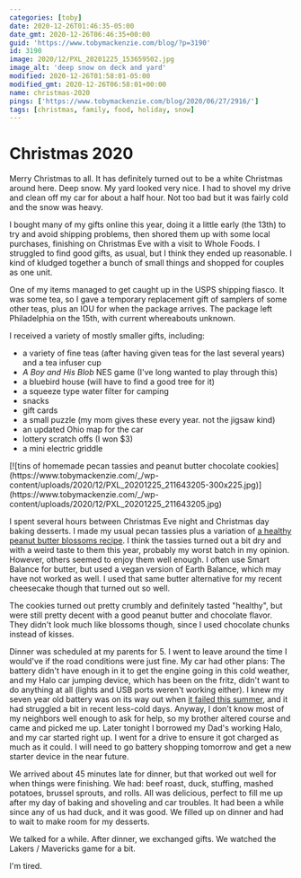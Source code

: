```yaml
---
categories: [toby]
date: 2020-12-26T01:46:35-05:00
date_gmt: 2020-12-26T06:46:35+00:00
guid: 'https://www.tobymackenzie.com/blog/?p=3190'
id: 3190
image: 2020/12/PXL_20201225_153659502.jpg
image_alt: 'deep snow on deck and yard'
modified: 2020-12-26T01:58:01-05:00
modified_gmt: 2020-12-26T06:58:01+00:00
name: christmas-2020
pings: ['https://www.tobymackenzie.com/blog/2020/06/27/2916/']
tags: [christmas, family, food, holiday, snow]
---
```


Christmas 2020
==============

Merry Christmas to all.  It has definitely turned out to be a white Christmas around here.<!--more-->  Deep snow.  My yard looked very nice.  I had to shovel my drive and clean off my car for about a half hour.  Not too bad but it was fairly cold and the snow was heavy.

I bought many of my gifts online this year, doing it a little early (the 13th) to try and avoid shipping problems, then shored them up with some local purchases, finishing on Christmas Eve with a visit to Whole Foods.  I struggled to find good gifts, as usual, but I think they ended up reasonable.  I kind of kludged together a bunch of small things and shopped for couples as one unit.

One of my items managed to get caught up in the USPS shipping fiasco.  It was some tea, so I gave a temporary replacement gift of samplers of some other teas, plus an IOU for when the package arrives.  The package left Philadelphia on the 15th, with current whereabouts unknown.

I received a variety of mostly smaller gifts, including:

- a variety of fine teas (after having given teas for the last several years) and a tea infuser cup
- *A Boy and His Blob* NES game (I've long wanted to play through this)
- a bluebird house (will have to find a good tree for it)
- a squeeze type water filter for camping
- snacks
- gift cards
- a small puzzle (my mom gives these every year. not the jigsaw kind)
- an updated Ohio map for the car
- lottery scratch offs (I won $3)
- a mini electric griddle

<div class="mediaGrid">[![tins of homemade pecan tassies and peanut butter chocolate cookies](https://www.tobymackenzie.com/_/wp-content/uploads/2020/12/PXL_20201225_211643205-300x225.jpg)](https://www.tobymackenzie.com/_/wp-content/uploads/2020/12/PXL_20201225_211643205.jpg)</div>

I spent several hours between Christmas Eve night and Christmas day baking desserts.  I made my usual pecan tassies plus a variation of [a healthy peanut butter blossoms recipe](https://amyshealthybaking.com/blog/2016/12/13/the-ultimate-healthy-peanut-butter-blossoms/).  I think the tassies turned out a bit dry and with a weird taste to them this year, probably my worst batch in my opinion.  However, others seemed to enjoy them well enough.  I often use Smart Balance for butter, but used a vegan version of Earth Balance, which may have not worked as well.  I used that same butter alternative for my recent cheesecake though that turned out so well.

The cookies turned out pretty crumbly and definitely tasted "healthy", but were still pretty decent with a good peanut butter and chocolate flavor.  They didn't look much like blossoms though, since I used chocolate chunks instead of kisses.

Dinner was scheduled at my parents for 5.  I went to leave around the time I would've if the road conditions were just fine.  My car had other plans:  The battery didn't have enough in it to get the engine going in this cold weather, and my Halo car jumping device, which has been on the fritz, didn't want to do anything at all (lights and USB ports weren't working either).  I knew my seven year old battery was on its way out when [it failed this summer](https://www.tobymackenzie.com/blog/2020/06/27/2916/), and it had struggled a bit in recent less-cold days.  Anyway, I don't know most of my neighbors well enough to ask for help, so my brother altered course and came and picked me up.  Later tonight I borrowed my Dad's working Halo, and my car started right up.  I went for a drive to ensure it got charged as much as it could.  I will need to go battery shopping tomorrow and get a new starter device in the near future.

We arrived about 45 minutes late for dinner, but that worked out well for when things were finishing.  We had: beef roast, duck, stuffing, mashed potatoes, brussel sprouts, and rolls.  All was delicious, perfect to fill me up after my day of baking and shoveling and car troubles.  It had been a while since any of us had duck, and it was good.  We filled up on dinner and had to wait to make room for my desserts.

We talked for a while.  After dinner, we exchanged gifts.  We watched the Lakers / Mavericks game for a bit.

I'm tired.
